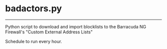# badactors.py
___
Python script to download and import blocklists to the Barracuda NG Firewall's "Custom External Address Lists"

Schedule to run every hour.